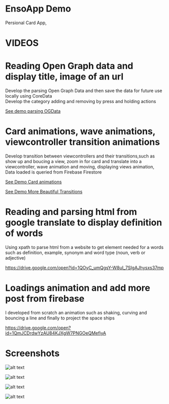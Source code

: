 # EnsoApp Demo
Persional Card App, 

#  VIDEOS

# Reading Open Graph data and display title, image of an url 
Develop the parsing Open Graph Data and then save the data for future use locally using CoreData  
Develop the category adding and removing by press and holding actions

[See demo parsing OGData](https://drive.google.com/open?id=17tExCycReTtEJXIwjkXajpaKvdNVow6X)


# Card animations, wave animations, viewcontroller transition animations
Develop transition between viewcontrollers and their transitions,such as show up and boucing a view, zoom in for card and translate into a viewcontroller, wave animation and moving, displaying views animation, Data loaded is queried from Firebase Firestore 

[See Demo Card animations](https://drive.google.com/open?id=1wDREMo968nWHUlbAQKhoAuoCvKWvzAA3)

[See Demo More Beautiful Transitions](https://drive.google.com/open?id=1tYeN083ApkjHwkNgbj_8Cw-OAzv_aNQV)

# Reading and parsing html from google translate to display definition of words
Using xpath to parse html from a website to get element needed for a words such as definition, example, synonym and word type (noun, verb or adjective)

https://drive.google.com/open?id=1QOyC_umQgsY-W8uI_7SIgAJhysxs37mp

# Loadings animation and add more post from  firebase

I developed from scratch an animation such as shaking, curving and bouncing a line and finally to project the space ships

https://drive.google.com/open?id=1QmJCDrdwYzAU84KJXgW7PNGOeQMefiyA


#  Screenshots



![alt text](https://github.com/LeDucAnh/EnsoApp/blob/master/1.png)

![alt text](https://github.com/LeDucAnh/EnsoApp/blob/master/4.png)

![alt text](https://github.com/LeDucAnh/EnsoApp/blob/master/2.png)

![alt text](https://github.com/LeDucAnh/EnsoApp/blob/master/3.png)




